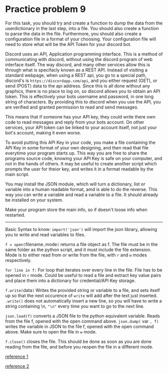 # Practice problem 9

For this task, you should try and create a function to dump the data from the userdictionary in the last step, into a file. You should also create a function to parse the data in the file. Furthermore, you should also create a configuration file in a format of your choosing. Your configuration file will need to store what will be the API Token for your discord bot.

Discord uses an API, Application programming interface. This is a method of communicating with discord, without using the discord program of web interface itself. The way discord, and many other services allow this is through what is specifacly known as a REST API. Instead of visiting a standard webpage, when using a REST api, you go to a special path, discord's is `https://discordapp.com/api`, and you either request (GET), or send (POST) data to the api address. Since this is all done without any graphics, there is no place to log on, so discord allows you to obtain an API token. This is effectively your bots username and password, in one long string of characters. By providing this to discord when you use the API, you are verified and granted permission to read and send messages. 

This means that if someone has your API key, they could write there own code to read messages and reply from your bots account. On other services, your API token can be linked to your account itself, not just your bot's account, making it even worse.

To avoid putting this API Key in your code, you make a file containing the API Key in some format of your own designing, and then read that file everytime your program starts up. This way you are free to share the programs source code, knowing your API Key is safe on your computer, and not in the hands of others. It may be useful to create another script which prompts the user for theior key, and writes it in a format readable by the main script.

You may install the JSON module, which will turn a dictionary, list or variable into a human readable format, amd is able to do the reverse. This way you can write a variable and read a variable to a file. It should already be installed on your system.

Make your program store the main info, so if doesn't loose info when restarted.

---
Basic Syntax to know:
`import('json')` will import the json library, allowing you to write and read variables to files.

`f = open(`filename`,`mode`)` returns a file object as f. The file must be in the same folder as the python script, and it must include the file extension. Mode is to either read from or write from the file, with `r` and `w` modes respectively.

`for line in f:` For loop that iterates over every line in the file. File has to be opened in `r` mode. Could be useful to read a file and extract key value pairs and place them into a dictionary for credential/API Key storage.

`f.write(`data`)` Writes the provided string or variable to a file, and sets itself up so that the next occurence of `write` will add after the text just inserted. `.write()` does not automatically insert a new line, so you will have to write a string containing \n, `"\n"` every time you want to go to the next line.

`json.load(f)` converts a JSON file to the python equivalent variable. Reads from the file f, opened with the open command above.
`json.dump(` var `, f)` writes the variable in JSON to the file f, opened with the open command above. Make sure to open the file in `w` mode.

`f.close()` closes the file. This should be done as soon as you are done reading from the file, and before you reopen the file in a different mode.

[reference 1](https://www.w3schools.com/python/python_file_handling.asp)

[reference 2](https://www.w3schools.com/python/python_file_open.asp)
